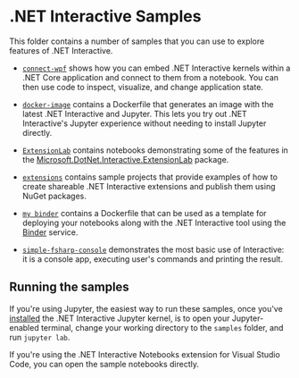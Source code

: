 # .NET Interactive Samples

This folder contains a number of samples that you can use to explore features of .NET Interactive.

* [`connect-wpf`](connect-wpf) shows how you can embed .NET Interactive kernels within a .NET Core application and connect to them from a notebook. You can then use code to inspect, visualize, and change application state.

* [`docker-image`](docker-image/readme.md) contains a Dockerfile that generates an image with the latest .NET Interactive and Jupyter. This lets you try out .NET Interactive's Jupyter experience without needing to install Jupyter directly.

* [`ExtensionLab`](ExtensionLab) contains notebooks demonstrating some of the features in the [Microsoft.DotNet.Interactive.ExtensionLab](https://www.nuget.org/packages/Microsoft.dotnet.interactive.extensionlab) package. 

* [`extensions`](extensions/readme.md) contains sample projects that provide examples of how to create shareable .NET Interactive extensions and publish them using NuGet packages.

* [`my binder`](my%20binder) contains a Dockerfile that can be used as a template for deploying your notebooks along with the .NET Interactive tool using the [Binder](https://mybinder.org/) service.

* [`simple-fsharp-console`](simple-fsharp-console) demonstrates the most basic use of Interactive: it is a console app, executing user's commands and printing the result.

## Running the samples

If you're using Jupyter, the easiest way to run these samples, once you've [installed](../docs/install-dotnet-interactive.md) the .NET Interactive Jupyter kernel, is to open your Jupyter-enabled terminal, change your working directory to the `samples` folder, and run `jupyter lab`.

If you're using the .NET Interactive Notebooks extension for Visual Studio Code, you can open the sample notebooks directly.
